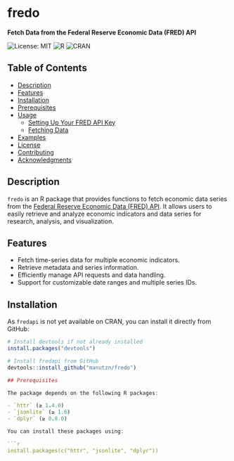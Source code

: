 # fredo

**Fetch Data from the Federal Reserve Economic Data (FRED) API**

![License: MIT](https://img.shields.io/badge/License-MIT-blue.svg)
![R](https://img.shields.io/badge/R-%E2%89%A5%203.5.0-blue)
![CRAN](https://img.shields.io/badge/CRAN-Unreleased-red)

## Table of Contents

- [Description](#description)
- [Features](#features)
- [Installation](#installation)
- [Prerequisites](#prerequisites)
- [Usage](#usage)
  - [Setting Up Your FRED API Key](#setting-up-your-fred-api-key)
  - [Fetching Data](#fetching-data)
- [Examples](#examples)
- [License](#license)
- [Contributing](#contributing)
- [Acknowledgments](#acknowledgments)

## Description

`fredo` is an R package that provides functions to fetch economic data series from the [Federal Reserve Economic Data (FRED) API](https://fred.stlouisfed.org/). It allows users to easily retrieve and analyze economic indicators and data series for research, analysis, and visualization.

## Features

- Fetch time-series data for multiple economic indicators.
- Retrieve metadata and series information.
- Efficiently manage API requests and data handling.
- Support for customizable date ranges and multiple series IDs.

## Installation

As `fredapi` is not yet available on CRAN, you can install it directly from GitHub:

```r
# Install devtools if not already installed
install.packages("devtools")

# Install fredapi from GitHub
devtools::install_github("manutzn/fredo")

## Prerequisites

The package depends on the following R packages:

- `httr` (≥ 1.4.0)
- `jsonlite` (≥ 1.6)
- `dplyr` (≥ 0.8.0)

You can install these packages using:

```r
install.packages(c("httr", "jsonlite", "dplyr"))



